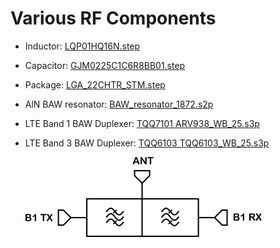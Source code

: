 
# Various RF Components

* Inductor: [LQP01HQ16N.step](https://github.com/Kolchuzhin/radios/blob/master/RF_components/inductors/LQP01HQ16N.step)
* Capacitor: [GJM0225C1C6R8BB01.step](https://github.com/Kolchuzhin/radios/blob/master/RF_components/capacitors/GJM0225C1C6R8BB01.step)


* Package: [LGA_22CHTR_STM.step](https://github.com/Kolchuzhin/radios/blob/master/RF_components/LGA_22CHTR_STM.step)

* AlN BAW resonator: [BAW_resonator_1872.s2p](https://github.com/Kolchuzhin/LMGT_MEMS_component_library/blob/master/BAW_resonator/BAW_resonator_1872.s2p)

* LTE Band 1 BAW Duplexer: [TQQ7101 ARV938_WB_25.s3p](https://github.com/Kolchuzhin/radios/blob/master/RF_components/Band1_BAW_Duplexer/ARV938_WB_25.s3p)
  
* LTE Band 3 BAW Duplexer: [TQQ6103 TQQ6103_WB_25.s3p](https://github.com/Kolchuzhin/radios/blob/master/RF_components/Band3_BAW_Duplexer/TQQ6103_WB_25.s3p)

  ![Duplexer](https://github.com/Kolchuzhin/radios/blob/master/RF_components/Band1_BAW_Duplexer/B1DPX.svg)
